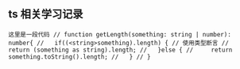 ## ts 相关学习记录
`
  这里是一段代码
  // function getLength(something: string | number): number{
//   if((<string>something).length) { // 使用类型断言
//     return (something as string).length;
//   }else {
//     return something.toString().length;
//   }
// }
`